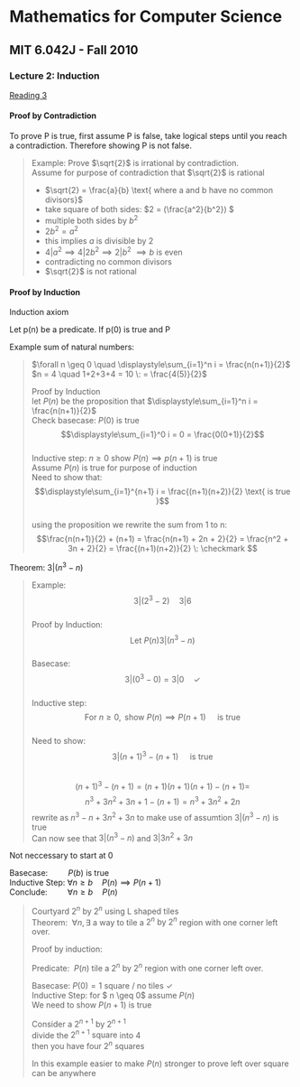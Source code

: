 # Mathematics for Computer Science
## MIT 6.042J - Fall 2010
### Lecture 2: Induction 

[Reading 3](https://ocw.mit.edu/courses/6-042j-mathematics-for-computer-science-fall-2010/resources/mit6_042jf10_chap03/)  

#### Proof by Contradiction

To prove P is true, first assume P is false, take logical steps until you reach a contradiction. Therefore showing P is not false.

> Example: Prove $\sqrt{2}$ is irrational by contradiction.  
> Assume for purpose of contradiction that $\sqrt{2}$ is rational  
> - $\sqrt{2} = \frac{a}{b} \text{ where a and b have no common divisors}$   
> - take square of both sides: $2 = (\frac{a^2}{b^2}) $  
> - multiple both sides by $b^2$  
> - $2b^2 = a^2$  
> - this implies $a$ is divisible by 2  
> - $4 | a^2 \implies 4 | 2b^2 \implies  2 | b^2 \ \implies b \text{ is even}$  
> - contradicting no common divisors  
> - $\sqrt{2}$ is not rational  

#### Proof by Induction

Induction axiom

Let p(n) be a predicate. If p(0) is true and P



Example sum of natural numbers:  

> $\forall n \geq 0 \quad  \displaystyle\sum_{i=1}^n i = \frac{n(n+1)}{2}$  
> $n = 4 \quad 1+2+3+4 = 10 \:  = \frac{4(5)}{2}$ 
>  
> Proof by Induction  
> let $P(n)$ be the proposition that $\displaystyle\sum_{i=1}^n i = \frac{n(n+1)}{2}$  
> Check basecase: $P(0)$ is true  
> $$\displaystyle\sum_{i=1}^0 i = 0 = \frac{0(0+1)}{2}$$  
> Inductive step: $n \geq 0 \text{ show } P(n) \implies p(n+1) \text{ is true }$  
> Assume $P(n) \text{ is true }$ for purpose of induction  
> Need to show that:  
> $$\displaystyle\sum_{i=1}^{n+1} i = \frac{(n+1)(n+2)}{2} \text{ is true }$$  
> using the proposition we rewrite the sum from 1 to n:
> $$\frac{n(n+1)}{2} + (n+1) = \frac{n(n+1) + 2n + 2}{2} = \frac{n^2 + 3n + 2}{2} =  \frac{(n+1)(n+2)}{2} \: \checkmark $$
>

Theorem: $3 | (n^3 - n)$  

> Example:  
> $$3 | (2^3 - 2) \quad  3 | 6$$  
> Proof by Induction:  
> $$\text{Let } P(n)  3|(n^3-n)$$  
> Basecase:  
> $$3 | (0^3 - 0) =   3 | 0 \quad \checkmark$$  
> Inductive step:  
> $$\text{For } n \geq 0, \text{ show } P(n) \implies P(n+1) \quad \text { is true }$$  
> Need to show:  
> $$3|(n+1)^3-(n+1) \quad \text{ is true}$$  
> $$(n+1)^3-(n+1) = (n+1)(n+1)(n+1) - (n+1) = $$
> $$n^3+3n^2+3n+1-(n+1) = n^3+3n^2+2n $$
> rewrite as $n^3-n+3n^2+3n$ to make use of assumtion $3|(n^3-n)$ is true  
> Can now see that $3|(n^3-n)$ and $3|3n^2+3n$  

Not neccessary to start at 0

Basecase: $\qquad P(b)$ is true  
Inductive Step: $\forall n \geq b \quad P(n) \implies P(n+1)$  
Conclude: $\qquad \forall n \geq b \quad P(n)$  
  

> Courtyard $2^n \text{ by } 2^n$ using L shaped tiles   
> Theorem: $\: \forall n, \exists$ a way to tile a $2^n \text{ by } 2^n$ region with one corner left over.  
>  
> Proof by induction:
>  
> Predicate: $\: P(n) \text{ tile  a } 2^n \text{ by } 2^n$ region with one corner left over.
>  
> Basecase: $P(0) = 1$ square / no tiles $\checkmark$  
> Inductive Step: for $ n \geq 0$ assume $P(n)$  
> We need to show $P(n+1)$ is true  
>  
> Consider a $2^{n+1} \text{ by } 2^{n+1}$  
> divide the $2^{n+1} \text{ square }$ into 4  
> then you have $\text{ four } 2^{n} \text{ squares }$  
>  
>  In this example easier to make $P(n)$ stronger to prove left over square can be anywhere  







